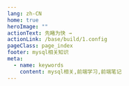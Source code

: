 ```yaml
---
lang: zh-CN
home: true
heroImage: ""
actionText: 先睹为快 →
actionLink: /base/build/1.config
pageClass: page_index
footer: mysql相关知识
meta:
  - name: keywords
    content: mysql相关,前端学习,前端笔记
---
```


<template>
    <div class="cont">
        <div id="large-header" class="large-header"></div>
            <div class="features">
        <div class="feature">
          <h2>mysql项目的工程化</h2> 
          <p>掌握mysql组件间的多种通信方式及数据同步 渲染函数及jsx高阶应用 mysql</p>
        </div>
        <div class="feature">
          <h2>mysql项目功能模块</h2> 
          <p>掌握一般项目中的配置、登录、权限认证、单元测试、国际化、富文本、上传下载等常见功能</p>
        </div>
        <div class="feature">
          <h2>mysql组件的开发</h2> 
          <p>组件设计思路，组件编写工作流搭建 从0编写复杂组件之异步级联组件 单元测试编写及组件的发布</p>
        </div>
        <div class="feature">
          <h2>mysql优化和服务器布署</h2> 
          <p>mysql优化预渲染、骨架屏、Nuxt.js服务端渲染 使用typescript构建mysql应用 mysql + mysql实现mysql的布署和持续集成</p>
        </div>
      </div>
    </div>
</template>
